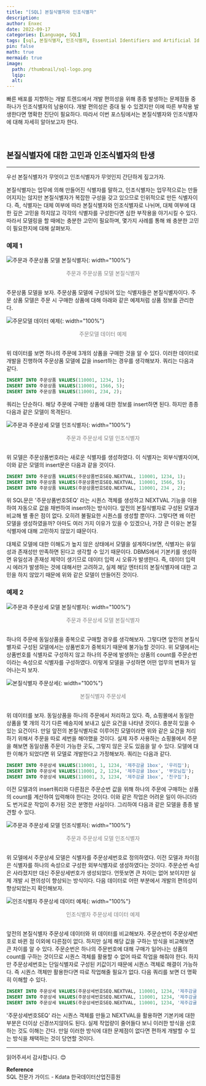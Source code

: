 ```yaml
---
title: "[SQL] 본질식별자와 인조식별자"
description: 
author: Enxec
date: 2022-09-17
categories: [Language, SQL]
tags: [sql, 본질식별자, 인조식별자, Essential Identifiers and Artificial Identifiers]
pin: false
math: true
mermaid: true
image:
  path: /thumbnail/sql-logo.png
  lqip: 
  alt: 
---
```


빠른 배포를 지향하는 개발 트렌드에서 개발 편의성을 위해 종종 발생하는 문제점들 중 하나가 인조식별자의 남용이다. 개발 편의성은 증대 될 수 있겠지만 이에 따른 부작용 발생한다면 명확한 진단이 필요하다. 따라서 이번 포스팅에서는 본질식별자와 인조식별자에 대해 자세히 알아보고자 한다.

<br>

## 본질식별자에 대한 고민과 인조식별자의 탄생
---
우선 본질식별자가 무엇이고 인조식별자가 무엇인지 간단하게 짚고가자.  

본질식별자는 업무에 의해 만들어진 식별자를 말하고, 인조식별자는 업무적으로는 만들어지지는 않지만 본질식별자가 복잡한 구성을 갖고 있으므로 인위적으로 만든 식별자이다.
즉, 식별자는 대체 여부에 따라 본질식별자와 인조식별자로 나뉘며, 대체 여부에 대한 깊은 고민을 하지않고 각각의 식별자를 구성한다면 심한 부작용을 야기시킬 수 있다.
따라서 모델링을 할 때에는 충분한 고민이 필요하며, 몇가지 사례를 통해 왜 충분한 고민이 필요한지에 대해 살펴보자. 

### 예제 1
![주문과 주문상품 모델 본질식별자](/posts/20220917/order-and-order-product-model-essence-identifier.png "주문과 주문상품 모델 본질식별자"){: width="100%"}
<div style="color: gray; text-align: center; margin-bottom: 30px;">주문과 주문상품 모델 본질식별자</div>

주문상품 모델을 보자. 주문상품 모델에 구성되어 있는 식별자들은 본질식별자이다. 주문 상품 모델은 주문 시 구매한 상품에 대해 아래와 같은 예제처럼 상품 정보를 관리한다.

![주문모델 데이터 예제](/posts/20220917/order-product-data-example.png "주문모델 데이터 예제"){: width="100%"}
<div style="color: gray; text-align: center; margin-bottom: 30px;">주문모델 데이터 예제</div>

위 데이터를 보면 하나의 주문에 3개의 상품을 구매한 것을 알 수 있다. 이러한 데이터로 개발을 진행하여 주문상품 모델에 값을 insert하는 경우를 생각해보자. 쿼리는 다음과 같다.

```sql
INSERT INTO 주문상품 VALUES(110001, 1234, 1);
INSERT INTO 주문상품 VALUES(110001, 1566, 5);
INSERT INTO 주문상품 VALUES(110001, 234, 2);
```

쿼리는 단순하다. 해당 주문에 구매한 상품에 대한 정보를 insert하면 된다. 하지만 종종 다음과 같은 모델이 목격된다.

![주문과 주문상세 모델 인조식별자](/posts/20220917/artificial-identifier-of-order-and-order-product-model.png "주문과 주문상세 모델 인조식별자"){: width="100%"}
<div style="color: gray; text-align: center; margin-bottom: 30px;">주문과 주문상세 모델 인조식별자</div>

위 모델은 주문상품번호라는 새로운 식별자를 생성하였다. 이 식별자는 외부식별자이며, 이와 같은 모델의 insert문은 다음과 같을 것이다.

```sql
INSERT INTO 주문상품 VALUES(주문상품번호SEQ.NEXTVAL, 110001, 1234, 1);
INSERT INTO 주문상품 VALUES(주문상품번호SEQ.NEXTVAL, 110001, 1566, 5);
INSERT INTO 주문상품 VALUES(주문상품번호SEQ.NEXTVAL, 110001, 234 , 2);
```

위 SQL문은 '주문상품번호SEQ' 라는 시퀀스 객체를 생성하고 NEXTVAL 기능을 이용하여 자동으로 값을 채번하여 insert하는 방식이다. 앞전의 본질식별자로 구성된 모델과 비교해 별 좋은 점이 없다. 오히려 불필요한 시퀀스를 생성할 뿐이다. 그렇다면 왜 이런 모델을 생성하였을까? 아마도 여러 가지 이유가 있을 수 있겠으나, 가장 큰 이유는 본질식별자에 대해 고민하지 않았기 떄문이다. 

대체로 모델에 대한 이해도가 높지 않은 상태에서 모델을 설계하다보면, 식별자는 유일성과 존재성만 만족하면 된다고 생각할 수 있기 때문이다. DBMS에서 기본키를 생성하면 유일성과 존재성 제약이 생기므로 데이터 입력 시 오류가 발생한다. 즉, 데이터 입력 시 에러가 발생하는 것에 대해서만 고려하고, 실제 해당 엔터티의 본질식별자에 대한 고민을 하지 않았기 때문에 위와 같은 모델이 만들어진 것이다.

### 예제 2
![주문과 주문상세 모델 본질식별자](/posts/20220917/order-and-order-product-model-essence-identifier2.png "주문과 주문상세 모델 본질식별자"){: width="100%"}
<div style="color: gray; text-align: center; margin-bottom: 30px;">주문과 주문상세 모델 본질식별자</div>

하나의 주문에 동일상품을 중복으로 구매할 경우를 생각해보자. 그렇다면 앞전의 본질식별자로 구성된 모델에서는 상품번호가 중복되기 때문에 불가능할 것이다. 위 모델에서는 상품번호를 식별자로 구성하지 않고 하나의 주문에 발생하는 상품의 count를 주문순번이라는 속성으로 식별자를 구성하였다. 이렇게 모델을 구성하면 어떤 업무의 변화가 일어나는지 보자.

![본질식별자 주문상세](/posts/20220917/intrinsic-identifier-order-detail-data-example.png "본질식별자 주문상세"){: width="100%"}
<div style="color: gray; text-align: center; margin-bottom: 30px;">본질식별자 주문상세</div>

위 데이터를 보자. 동일상품을 하나의 주문에서 처리하고 있다. 즉, 쇼핑몰에서 동일한 상품을 몇 개의 각기 다른 배송지에 보내고 싶은 요건을 나타낸 것이다. 충분히 있을  수 있는 요건이다. 만일 앞전의 본질식별자로 이루어진 모델이라면 위와  같은 요건을 처리하기 위해서 주문을 따로 세번을 해야했을 것이다. 실제 자주 사용하는 쇼핑몰에서 주문을 해보면 동일상품 주문이 가능한 곳도, 그렇지 않은 곳도 있음을 알 수 있다. 모델에 대한 이해가 되었다면 위 모델로 개발한다고 가정해보자. 쿼리는 다음과 같다.

```sql
INSERT INTO 주문상세 VALUES(110001, 1, 1234, '제주감귤 1box', '우리집');
INSERT INTO 주문상세 VALUES(110001, 2, 1234, '제주감귤 1box', '부모님집');
INSERT INTO 주문상세 VALUES(110001, 3, 1234, '제주감귤 1box', '친구집');
```

이전 모델과의 insert쿼리와 다른점은 주문순번 값을 위해 하나의 주문에 구매하는 상품의 count를 계산하여 입력해야 한다는 것이다. 이와 같은 작업은 어려운 일이 아니더라도 번거로운 작업이 추가된 것은 분명한 사실이다. 그리하여 다음과 같은 모델을 종종 발견할 수 있다.

![주문과 주문상세 모델 인조식별자](/posts/20220917/artificial-identifier-of-order-and-order-product-model2.png "주문과 주문상세 모델 인조식별자"){: width="100%"}
<div style="color: gray; text-align: center; margin-bottom: 30px;">주문과 주문상세 모델 인조식별자</div>

위 모델에서 주문상세 모델은 식별자를 주문상세번호로 정의하였다. 이전 모델과 차이점은 식별자를 하나의 속성으로 구성한 외부식별자로 생성하였다는 것이다. 주문순번 속성은 사라졌지만 대신 주문상세번호가 생성되었다. 언뜻보면 큰 차이는 없어 보이지만 실제 개발 시 편의성이 향상되는 방식이다. 다음 데이터로 어떤 부분에서 개발의 편의성이 향상되었는지 확인해보자.

![인조식별자 주문상세 데이터 예제](/posts/20220917/artificial-identifier-order-detail-data-example.png "인조식별자 주문상세 데이터 예제"){: width="100%"}
<div style="color: gray; text-align: center; margin-bottom: 30px;">인조식별자 주문상세 데이터 예제</div>

앞전의 본질식별자 주문상세 데이터와 위 데이터를 비교해보자. 주문순번이 주문상세번호로 바뀐 점 이외에 다른점이 없다. 하지만 실제 해당 값을 구하는 방식을 비교해보면 큰 차이를 알 수 있다. 주문순번은 하나의 주문번호에 대해 구매가 일어나는 상품의 count를 구하는 것이므로 시퀀스 객체를 활용할 수 없어 따로 작업을 해줘야 한다. 하지만 주문상세번호는 단일식별자로 구성된 키값이기 때문에 시퀀스 객체로 해결이 가능하다. 즉 시퀀스 객체만 활용한다면 따로 작업해줄 필요가 없다. 다음 쿼리를 보면 더 명확히 이해할 수 있다.

```sql
INSERT INTO 주문상세 VALUES(주문상세번호SEQ.NEXTVAL, 110001, 1234, '제주감귤 1box', '우리집');
INSERT INTO 주문상세 VALUES(주문상세번호SEQ.NEXTVAL, 110001, 1234, '제주감귤 1box', '우리집');
INSERT INTO 주문상세 VALUES(주문상세번호SEQ.NEXTVAL, 110001, 1234, '제주감귤 1box', '우리집');
```

'주문상세번호SEQ' 라는 시퀀스 객체를 만들고 NEXTVAL을 활용하면 기본키에 대한 부분은 더이상 신경쓰지않아도 된다. 실제 작업량이 줄어들다 보니 이러한 방식을 선호하는 것도 이해는 간다. 만일 이러한 방식에 대한 문제점이 없다면 편하게 개발할 수 있는 방식을 채택하는 것이 당연할 것이다.

---

읽어주셔서 감사합니다. 😊 

__Reference__  
SQL 전문가 가이드 - Kdata 한국데이터산업진흥원